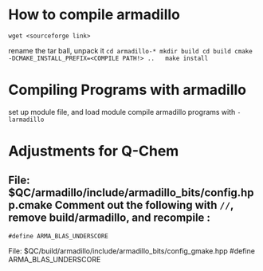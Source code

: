 How to compile armadillo
========================
`wget <sourceforge link>`

rename the tar ball, unpack it
`
cd armadillo-*
mkdir build
cd build
cmake -DCMAKE_INSTALL_PREFIX=<COMPILE PATH!> ..  
make install
`


Compiling Programs with armadillo
=================================
set up module file, and load module
compile armadillo programs with `-larmadillo`



Adjustments for Q-Chem 
======================
File: $QC/armadillo/include/armadillo_bits/config.hpp.cmake
Comment out the following with `//`, remove build/armadillo, and recompile :
------------------------------
    #define ARMA_BLAS_UNDERSCORE 

File: $QC/build/armadillo/include/armadillo_bits/config_gmake.hpp
    #define ARMA_BLAS_UNDERSCORE 
